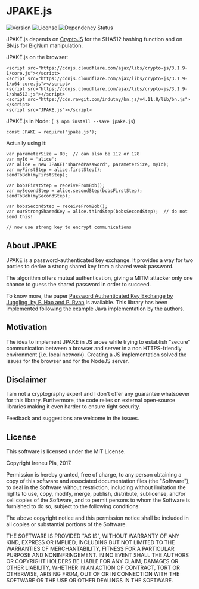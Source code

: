 # JPAKE.js

![Version](https://img.shields.io/npm/v/jpake.js.svg)
![License](https://img.shields.io/npm/l/jpake.js.svg)
![Dependency Status](https://img.shields.io/gemnasium/ireneu/JPAKE.js.svg)


JPAKE.js depends on [CryptoJS](https://code.google.com/archive/p/crypto-js/) for the SHA512 hashing function and on [BN.js](https://github.com/indutny/bn.js) for BigNum manipulation.

JPAKE.js on the browser:
```
<script src="https://cdnjs.cloudflare.com/ajax/libs/crypto-js/3.1.9-1/core.js"></script>
<script src="https://cdnjs.cloudflare.com/ajax/libs/crypto-js/3.1.9-1/x64-core.js"></script>
<script src="https://cdnjs.cloudflare.com/ajax/libs/crypto-js/3.1.9-1/sha512.js"></script>
<script src="https://cdn.rawgit.com/indutny/bn.js/v4.11.8/lib/bn.js"></script>
<script src="JPAKE.js"></script>
```

JPAKE.js in Node: (` $ npm install --save jpake.js`)

```
const JPAKE = require('jpake.js');
```

Actually using it:

```
var parameterSize = 80;  // can also be 112 or 128
var myId = 'alice';
var alice = new JPAKE('sharedPassword', parameterSize, myId);
var myFirstStep = alice.firstStep();
sendToBob(myFirstStep);

var bobsFirstStep = receiveFromBob();
var mySecondStep = alice.secondStep(bobsFirstStep);
sendToBob(mySecondStep);

var bobsSecondStep = receiveFromBob();
var ourStrongSharedKey = alice.thirdStep(bobsSecondStep);  // do not send this!

// now use strong key to encrypt communications
```

## About JPAKE

JPAKE is a password-authenticated key exchange.
It provides a way for two parties to derive a strong shared key from a shared weak password.

The algorithm offers mutual authentication, giving a MITM attacker only one chance to guess the shared password in order to succeed.

To know more, the paper [Password Authenticated Key Exchange by Juggling, by F. Hao and P. Ryan](http://grouper.ieee.org/groups/1363/Research/contributions/hao-ryan-2008.pdf) is available.
This library has been implemented following the example Java implementation by the authors.

## Motivation

The idea to implement JPAKE in JS arose while trying to establish "secure" communication between a browser and server in a non HTTPS-friendly environment (i.e. local network).
Creating a JS implementation solved the issues for the browser and for the NodeJS server.

## Disclaimer

I am not a cryptography expert and I don't offer any guarantee whatsoever for this library.
Furthermore, the code relies on external open-source libraries making it even harder to ensure tight security.

Feedback and suggestions are welcome in the issues.

## License

This software is licensed under the MIT License.

Copyright Ireneu Pla, 2017.

Permission is hereby granted, free of charge, to any person obtaining a copy of this software and associated documentation files (the "Software"), to deal in the Software without restriction, including without limitation the rights to use, copy, modify, merge, publish, distribute, sublicense, and/or sell copies of the Software, and to permit persons to whom the Software is furnished to do so, subject to the following conditions:

The above copyright notice and this permission notice shall be included in all copies or substantial portions of the Software.

THE SOFTWARE IS PROVIDED "AS IS", WITHOUT WARRANTY OF ANY KIND, EXPRESS OR IMPLIED, INCLUDING BUT NOT LIMITED TO THE WARRANTIES OF MERCHANTABILITY, FITNESS FOR A PARTICULAR PURPOSE AND NONINFRINGEMENT. IN NO EVENT SHALL THE AUTHORS OR COPYRIGHT HOLDERS BE LIABLE FOR ANY CLAIM, DAMAGES OR OTHER LIABILITY, WHETHER IN AN ACTION OF CONTRACT, TORT OR OTHERWISE, ARISING FROM, OUT OF OR IN CONNECTION WITH THE SOFTWARE OR THE USE OR OTHER DEALINGS IN THE SOFTWARE.
